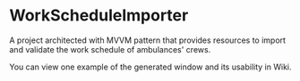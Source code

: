 # WorkScheduleImporter
A project architected with MVVM pattern that provides resources to import and validate the work schedule of ambulances' crews.

You can view one example of the generated window and its usability in Wiki.
